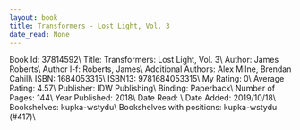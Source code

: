```yaml
---
layout: book
title: Transformers - Lost Light, Vol. 3
date_read: None
---
```


Book Id: 37814592\ 
Title: Transformers: Lost Light, Vol. 3\ 
Author: James Roberts\ 
Author l-f: Roberts, James\ 
Additional Authors: Alex Milne, Brendan Cahill\ 
ISBN: 1684053315\ 
ISBN13: 9781684053315\ 
My Rating: 0\ 
Average Rating: 4.57\ 
Publisher: IDW Publishing\ 
Binding: Paperback\ 
Number of Pages: 144\ 
Year Published: 2018\ 
Date Read: \ 
Date Added: 2019/10/18\ 
Bookshelves: kupka-wstydu\ 
Bookshelves with positions: kupka-wstydu (#417)\ 

